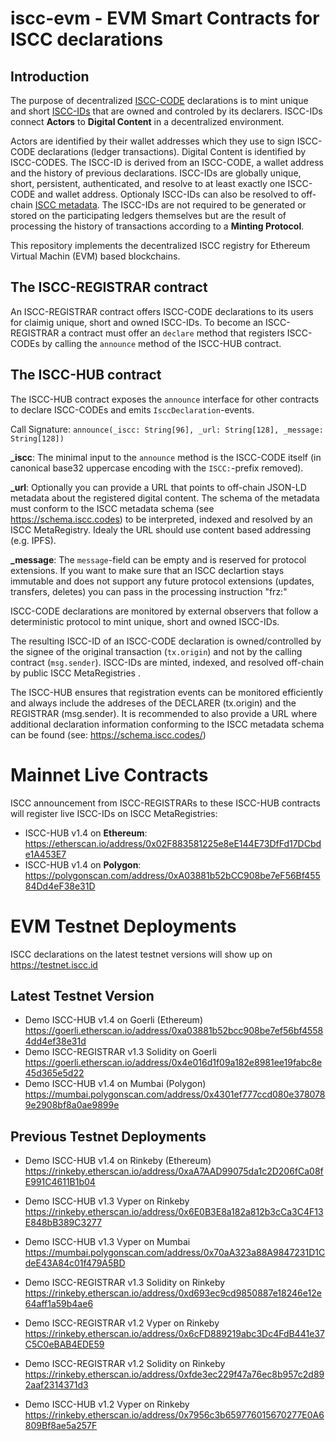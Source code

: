 # iscc-evm - EVM Smart Contracts for ISCC declarations

## Introduction

The purpose of decentralized [ISCC-CODE](https://core.iscc.codes/iscc_code/) declarations is to 
mint unique and short [ISCC-IDs](https://core.iscc.codes/iscc_id/) that are owned and controled 
by its declarers. ISCC-IDs connect **Actors** to **Digital Content** in a decentralized environment.

Actors are identified by their wallet addresses which they use to sign ISCC-CODE declarations
(ledger transactions). Digital Content is identified by ISCC-CODES. The ISCC-ID is derived from an
ISCC-CODE, a wallet address and the history of previous declarations. ISCC-IDs are globally unique,
short, persistent, authenticated, and resolve to at least exactly one ISCC-CODE and wallet address.
Optionaly ISCC-IDs can also be resolved to off-chain [ISCC metadata](https://schema.iscc.codes).
The ISCC-IDs are not required to be generated or stored on the participating ledgers themselves but
are the result of processing the history of transactions according to a **Minting Protocol**.

This repository implements the decentralized ISCC registry for Ethereum Virtual Machin (EVM) based
blockchains.

## The ISCC-REGISTRAR contract

An ISCC-REGISTRAR contract offers ISCC-CODE declarations to its users for claimig unique, short
and owned ISCC-IDs. To become an ISCC-REGISTRAR a contract must offer an `declare` method that
registers ISCC-CODEs by calling the `announce` method of the ISCC-HUB contract.

## The ISCC-HUB contract

The ISCC-HUB contract exposes the `announce` interface for other contracts to declare
ISCC-CODEs and emits `IsccDeclaration`-events.

Call Signature: `announce(_iscc: String[96], _url: String[128], _message: String[128])`

**\_iscc**: The minimal input to the `announce` method is the ISCC-CODE itself (in canonical base32
uppercase encoding with the `ISCC:`-prefix removed).

**\_url**: Optionally you can provide a URL that points to off-chain JSON-LD metadata about the
registered digital content. The schema of the metadata must conform to the ISCC metadata schema 
(see https://schema.iscc.codes) to be interpreted, indexed and resolved by an ISCC MetaRegistry.
Idealy the URL should use content based addressing (e.g. IPFS).

**\_message**: The `message`-field can be empty and is reserved for protocol extensions. If you
want to make sure that an ISCC declartion stays immutable and does not support any future protocol 
extensions (updates, transfers, deletes) you can pass in the processing instruction "frz:"

ISCC-CODE declarations are monitored by external observers that follow a deterministic protocol to
mint unique, short and owned ISCC-IDs.

The resulting ISCC-ID of an ISCC-CODE declaration is owned/controlled by the signee of the original 
transaction (`tx.origin`) and not by the calling contract (`msg.sender`). ISCC-IDs are minted, 
indexed, and resolved off-chain by public ISCC MetaRegistries .

The ISCC-HUB ensures that registration events can be monitored efficiently and always include the 
addreses of the DECLARER (tx.origin) and the REGISTRAR (msg.sender). It is recommended to 
also provide a URL where additional declaration information conforming to the ISCC metadata schema 
can be found (see: https://schema.iscc.codes/)



# Mainnet Live Contracts

ISCC announcement from ISCC-REGISTRARs to these ISCC-HUB contracts will register live ISCC-IDs
on ISCC MetaRegistries:

- ISCC-HUB v1.4 on **Ethereum**: https://etherscan.io/address/0x02F883581225e8eE144E73DfFd17DCbde1A453E7
- ISCC-HUB v1.4 on **Polygon**: https://polygonscan.com/address/0xA03881b52bCC908be7eF56Bf45584Dd4eF38e31D

# EVM Testnet Deployments

ISCC declarations on the latest testnet versions will show up on https://testnet.iscc.id

## Latest Testnet Version
- Demo ISCC-HUB v1.4 on Goerli (Ethereum) https://goerli.etherscan.io/address/0xa03881b52bcc908be7ef56bf45584dd4ef38e31d
- Demo ISCC-REGISTRAR v1.3 Solidity on Goerli https://goerli.etherscan.io/address/0x4e016d1f09a182e8981ee19fabc8e45d365e5d22
- Demo ISCC-HUB v1.4 on Mumbai (Polygon) https://mumbai.polygonscan.com/address/0x4301ef777ccd080e3780789e2908bf8a0ae9899e

## Previous Testnet Deployments
- Demo ISCC-HUB v1.4 on Rinkeby (Ethereum) https://rinkeby.etherscan.io/address/0xaA7AAD99075da1c2D206fCa08fE991C4611B1b04
- Demo ISCC-HUB v1.3 Vyper on Rinkeby https://rinkeby.etherscan.io/address/0x6E0B3E8a182a812b3cCa3C4F13E848bB389C3277
- Demo ISCC-HUB v1.3 Vyper on Mumbai https://mumbai.polygonscan.com/address/0x70aA323a88A9847231D1CdeE43A84c01f479A5BD
- Demo ISCC-REGISTRAR v1.3 Solidity on Rinkeby https://rinkeby.etherscan.io/address/0xd693ec9cd9850887e18246e12e64aff1a59b4ae6

- Demo ISCC-REGISTRAR v1.2 Vyper on Rinkeby https://rinkeby.etherscan.io/address/0x6cFD889219abc3Dc4FdB441e37C5C0eBAB4EDE59
- Demo ISCC-REGISTRAR v1.2 Solidity on Rinkeby https://rinkeby.etherscan.io/address/0xfde3ec229f47a76ec8b957c2d892aaf2314371d3
- Demo  ISCC-HUB v1.2 Vyper on Rinkeby https://rinkeby.etherscan.io/address/0x7956c3b659776015670277E0A6809Bf8ae5a257F
